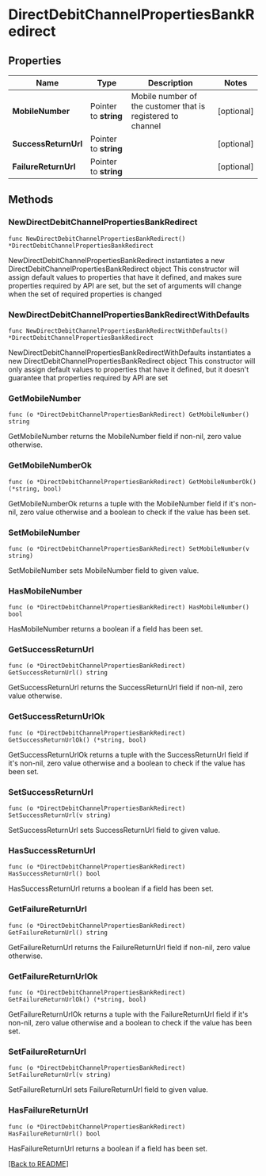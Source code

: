 # DirectDebitChannelPropertiesBankRedirect

## Properties

| Name | Type | Description | Notes |
| ------------ | ------------- | ------------- | ------------- |
| **MobileNumber** | Pointer to **string** | Mobile number of the customer that is registered to channel | [optional]  |
| **SuccessReturnUrl** | Pointer to **string** |  | [optional]  |
| **FailureReturnUrl** | Pointer to **string** |  | [optional]  |

## Methods

### NewDirectDebitChannelPropertiesBankRedirect

`func NewDirectDebitChannelPropertiesBankRedirect() *DirectDebitChannelPropertiesBankRedirect`

NewDirectDebitChannelPropertiesBankRedirect instantiates a new DirectDebitChannelPropertiesBankRedirect object
This constructor will assign default values to properties that have it defined,
and makes sure properties required by API are set, but the set of arguments
will change when the set of required properties is changed

### NewDirectDebitChannelPropertiesBankRedirectWithDefaults

`func NewDirectDebitChannelPropertiesBankRedirectWithDefaults() *DirectDebitChannelPropertiesBankRedirect`

NewDirectDebitChannelPropertiesBankRedirectWithDefaults instantiates a new DirectDebitChannelPropertiesBankRedirect object
This constructor will only assign default values to properties that have it defined,
but it doesn't guarantee that properties required by API are set

### GetMobileNumber

`func (o *DirectDebitChannelPropertiesBankRedirect) GetMobileNumber() string`

GetMobileNumber returns the MobileNumber field if non-nil, zero value otherwise.

### GetMobileNumberOk

`func (o *DirectDebitChannelPropertiesBankRedirect) GetMobileNumberOk() (*string, bool)`

GetMobileNumberOk returns a tuple with the MobileNumber field if it's non-nil, zero value otherwise
and a boolean to check if the value has been set.

### SetMobileNumber

`func (o *DirectDebitChannelPropertiesBankRedirect) SetMobileNumber(v string)`

SetMobileNumber sets MobileNumber field to given value.

### HasMobileNumber

`func (o *DirectDebitChannelPropertiesBankRedirect) HasMobileNumber() bool`

HasMobileNumber returns a boolean if a field has been set.

### GetSuccessReturnUrl

`func (o *DirectDebitChannelPropertiesBankRedirect) GetSuccessReturnUrl() string`

GetSuccessReturnUrl returns the SuccessReturnUrl field if non-nil, zero value otherwise.

### GetSuccessReturnUrlOk

`func (o *DirectDebitChannelPropertiesBankRedirect) GetSuccessReturnUrlOk() (*string, bool)`

GetSuccessReturnUrlOk returns a tuple with the SuccessReturnUrl field if it's non-nil, zero value otherwise
and a boolean to check if the value has been set.

### SetSuccessReturnUrl

`func (o *DirectDebitChannelPropertiesBankRedirect) SetSuccessReturnUrl(v string)`

SetSuccessReturnUrl sets SuccessReturnUrl field to given value.

### HasSuccessReturnUrl

`func (o *DirectDebitChannelPropertiesBankRedirect) HasSuccessReturnUrl() bool`

HasSuccessReturnUrl returns a boolean if a field has been set.

### GetFailureReturnUrl

`func (o *DirectDebitChannelPropertiesBankRedirect) GetFailureReturnUrl() string`

GetFailureReturnUrl returns the FailureReturnUrl field if non-nil, zero value otherwise.

### GetFailureReturnUrlOk

`func (o *DirectDebitChannelPropertiesBankRedirect) GetFailureReturnUrlOk() (*string, bool)`

GetFailureReturnUrlOk returns a tuple with the FailureReturnUrl field if it's non-nil, zero value otherwise
and a boolean to check if the value has been set.

### SetFailureReturnUrl

`func (o *DirectDebitChannelPropertiesBankRedirect) SetFailureReturnUrl(v string)`

SetFailureReturnUrl sets FailureReturnUrl field to given value.

### HasFailureReturnUrl

`func (o *DirectDebitChannelPropertiesBankRedirect) HasFailureReturnUrl() bool`

HasFailureReturnUrl returns a boolean if a field has been set.


[[Back to README]](../../README.md)


